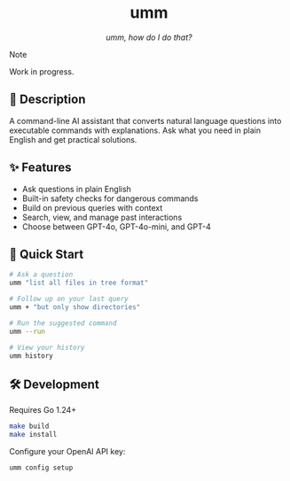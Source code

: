 <h1 align="center">umm</h1>
<p align="center" style="font-style: italic;">umm, how do I do that?</p>

> [!NOTE]
> Work in progress.

## 📖 Description

A command-line AI assistant that converts natural language questions into executable commands with explanations. Ask what you need in plain English and get practical solutions.

## ✨ Features

- Ask questions in plain English
- Built-in safety checks for dangerous commands
- Build on previous queries with context
- Search, view, and manage past interactions
- Choose between GPT-4o, GPT-4o-mini, and GPT-4

## 🚀 Quick Start

```bash
# Ask a question
umm "list all files in tree format"

# Follow up on your last query
umm + "but only show directories"

# Run the suggested command
umm --run

# View your history
umm history
```

## 🛠️ Development

Requires Go 1.24+

```bash
make build
make install
```

Configure your OpenAI API key:

```bash
umm config setup
```
